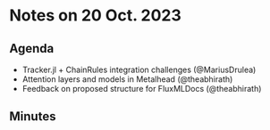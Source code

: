 # Notes on 20 Oct. 2023

## Agenda

- Tracker.jl + ChainRules integration challenges (@MariusDrulea)
- Attention layers and models in Metalhead (@theabhirath)
- Feedback on proposed structure for FluxMLDocs (@theabhirath)

## Minutes

